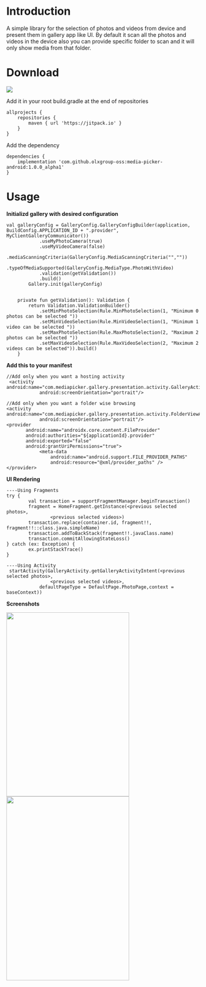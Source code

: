 # Introduction

A simple library for the selection of photos and videos from device and present them in gallery app like UI.
By default it scan all the photos and videos in the device also you can provide specific folder to scan and it will only show media from that folder.

# Download

[![](https://jitpack.io/v/olxgroup-oss/media-picker-android.svg)](https://jitpack.io/#olxgroup-oss/media-picker-android)


Add it in your root build.gradle at the end of repositories
```
allprojects {
	repositories {
		maven { url 'https://jitpack.io' }
	}
}

```  

Add the dependency
```
dependencies {
	implementation 'com.github.olxgroup-oss:media-picker-android:1.0.0_alpha1'
}
```

# Usage

**Initializd gallery with desired configuration**
```       
val galleryConfig = GalleryConfig.GalleryConfigBuilder(application, BuildConfig.APPLICATION_ID + ".provider", MyClientGalleryCommunicator())
            .useMyPhotoCamera(true)
            .useMyVideoCamera(false)
            .mediaScanningCriteria(GalleryConfig.MediaScanningCriteria("",""))
            .typeOfMediaSupported(GalleryConfig.MediaType.PhotoWithVideo)
            .validation(getValidation())
            .build()
        Gallery.init(galleryConfig)
        
```
```
    private fun getValidation(): Validation {
        return Validation.ValidationBuilder()
            .setMinPhotoSelection(Rule.MinPhotoSelection(1, "Minimum 0 photos can be selected "))
            .setMinVideoSelection(Rule.MinVideoSelection(1, "Minimum 1 video can be selected "))
            .setMaxPhotoSelection(Rule.MaxPhotoSelection(2, "Maximum 2 photos can be selected "))
            .setMaxVideoSelection(Rule.MaxVideoSelection(2, "Maximum 2 videos can be selected")).build()
    }
```
**Add this to your manifest**
```
//Add only when you want a hosting activity
 <activity android:name="com.mediapicker.gallery.presentation.activity.GalleryActivity"
            android:screenOrientation="portrait"/>

//Add only when you want a folder wise browsing
<activity android:name="com.mediapicker.gallery.presentation.activity.FolderViewActivity"
            android:screenOrientation="portrait"/>
<provider
       android:name="androidx.core.content.FileProvider"
       android:authorities="${applicationId}.provider"
       android:exported="false"
       android:grantUriPermissions="true">
            <meta-data
                android:name="android.support.FILE_PROVIDER_PATHS"
                android:resource="@xml/provider_paths" />
</provider>
```

**UI Rendering**

```
----Using Fragments
try {
        val transaction = supportFragmentManager.beginTransaction()
        fragment = HomeFragment.getInstance(<previous selected photos>,
                <previous selected videos>)
  	    transaction.replace(container.id, fragment!!, fragment!!::class.java.simpleName)
        transaction.addToBackStack(fragment!!.javaClass.name)
        transaction.commitAllowingStateLoss()
} catch (ex: Exception) {
        ex.printStackTrace()
}

----Using Activity
 startActivity(GalleryActivity.getGalleryActivityIntent(<previous selected photos>,
                <previous selected videos>,
            defaultPageType = DefaultPage.PhotoPage,context = baseContext))
```

**Screenshots**

<img src="https://user-images.githubusercontent.com/44491561/80382551-08259300-88c0-11ea-9f49-777cab94f0f5.png" width="320" height="480" />

<img src="https://user-images.githubusercontent.com/44491561/80382632-1f648080-88c0-11ea-84a7-904a959c0733.png" width="320" height="480" />
